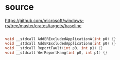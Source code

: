 # source

<https://github.com/microsoft/windows-rs/tree/master/crates/targets/baseline>

```c

void __stdcall AddERExcludedApplicationA(int p0) {}
void __stdcall AddERExcludedApplicationW(int p0) {}
void __stdcall ReportFault(int p0, int p1) {}
void __stdcall WerReportHang(int p0, int p1) {}

```
